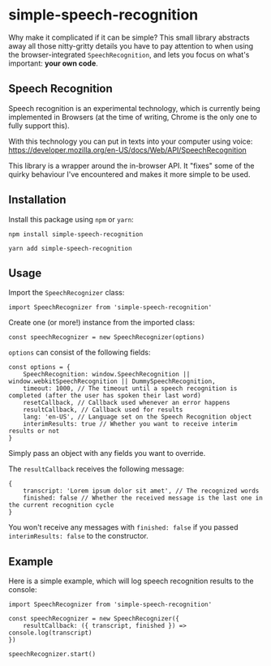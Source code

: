 # simple-speech-recognition
Why make it complicated if it can be simple?
This small library abstracts away all those nitty-gritty details you have to pay attention to when using the
browser-integrated `SpeechRecognition`, and lets you focus on what's important: **your own code**.

## Speech Recognition
Speech recognition is an experimental technology, which is currently being implemented in Browsers (at the time of writing, Chrome is the only one to fully support this).

With this technology you can put in texts into your computer using voice: https://developer.mozilla.org/en-US/docs/Web/API/SpeechRecognition

This library is a wrapper around the in-browser API. It "fixes" some of the quirky behaviour I've encountered and makes it more simple to be used.

## Installation
Install this package using `npm` or `yarn`:
```
npm install simple-speech-recognition
```
```
yarn add simple-speech-recognition
```

## Usage
Import the `SpeechRecognizer` class:
```
import SpeechRecognizer from 'simple-speech-recognition'
```

Create one (or more!) instance from the imported class:
```
const speechRecognizer = new SpeechRecognizer(options)
```

`options` can consist of the following fields:
```
const options = {
    SpeechRecognition: window.SpeechRecognition || window.webkitSpeechRecognition || DummySpeechRecognition,
    timeout: 1000, // The timeout until a speech recognition is completed (after the user has spoken their last word)
    resetCallback, // Callback used whenever an error happens
    resultCallback, // Callback used for results
    lang: 'en-US', // Language set on the Speech Recognition object
    interimResults: true // Whether you want to receive interim results or not
}
```
Simply pass an object with any fields you want to override.

The `resultCallback` receives the following message:
```
{
    transcript: 'Lorem ipsum dolor sit amet', // The recognized words
    finished: false // Whether the received message is the last one in the current recognition cycle
}
```

You won't receive any messages with `finished: false` if you passed `interimResults: false` to the constructor.

## Example
Here is a simple example, which will log speech recognition results to the console:
```
import SpeechRecognizer from 'simple-speech-recognition'

const speechRecognizer = new SpeechRecognizer({
    resultCallback: ({ transcript, finished }) => console.log(transcript)
})

speechRecognizer.start()
```